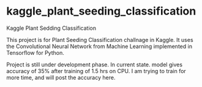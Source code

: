 # kaggle_plant_seeding_classification
Kaggle Plant Sedding Classification

This project is for Plant Seeding Classification challnage in Kaggle.
It uses the Convolutional Neural Network from Machine Learning implemented in Tensorflow for Python.

Project is still under development phase.
In current state. model gives accuracy of 35% after training of 1.5 hrs on CPU.
I am trying to train for more time, and will post the accuracy here.
